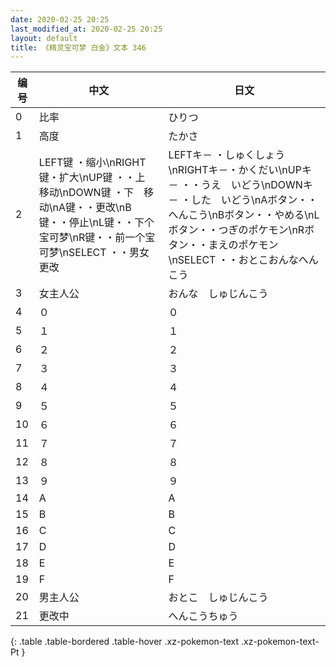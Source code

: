 ```yaml
---
date: 2020-02-25 20:25
last_modified_at: 2020-02-25 20:25
layout: default
title: 《精灵宝可梦 白金》文本 346
---
```

| 编号 | 中文 | 日文 |
| ---- | ---- | ---- |
| 0 | 比率 | ひりつ |
| 1 | 高度 | たかさ |
| 2 | LEFT键 ・缩小\nRIGHT键・扩大\nUP键 ・・上　移动\nDOWN键 ・下　移动\nA键・・更改\nB键・・停止\nL键・・下个宝可梦\nR键・・前一个宝可梦\nSELECT ・・男女更改 | LEFTキ－ ・しゅくしょう\nRIGHTキ－・かくだい\nUPキ－ ・・うえ　いどう\nDOWNキ－ ・した　いどう\nAボタン・・へんこう\nBボタン・・やめる\nLボタン・・つぎのポケモン\nRボタン・・まえのポケモン\nSELECT ・・おとこおんなへんこう |
| 3 | 女主人公 | おんな　しゅじんこう |
| 4 | ０ | ０ |
| 5 | １ | １ |
| 6 | ２ | ２ |
| 7 | ３ | ３ |
| 8 | ４ | ４ |
| 9 | ５ | ５ |
| 10 | ６ | ６ |
| 11 | ７ | ７ |
| 12 | ８ | ８ |
| 13 | ９ | ９ |
| 14 | A | A |
| 15 | B | B |
| 16 | C | C |
| 17 | D | D |
| 18 | E | E |
| 19 | F | F |
| 20 | 男主人公 | おとこ　しゅじんこう |
| 21 | 更改中 | へんこうちゅう |
{: .table .table-bordered .table-hover .xz-pokemon-text .xz-pokemon-text-Pt }
